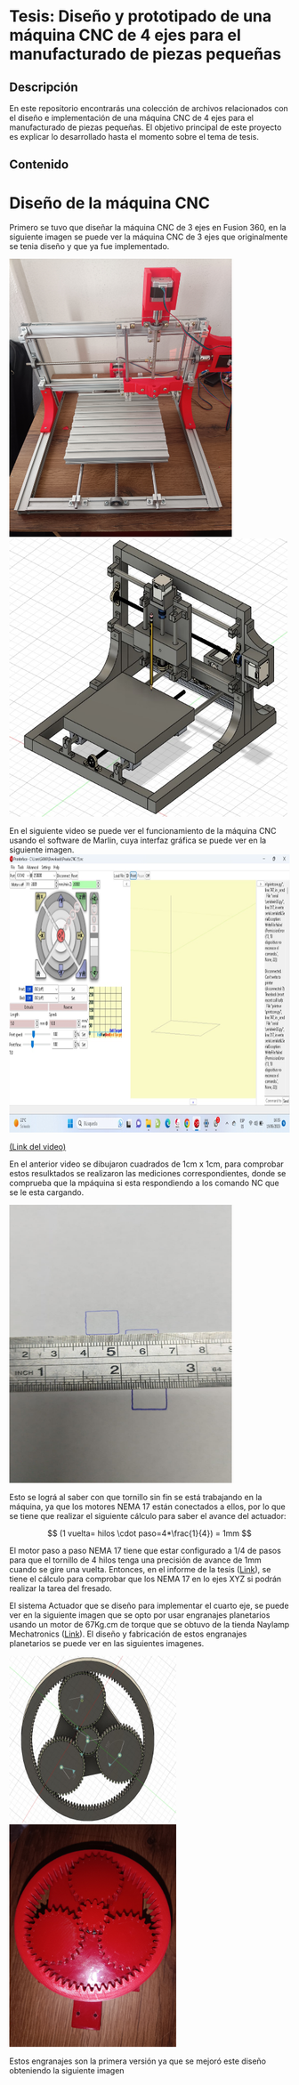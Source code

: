 # Tesis: Diseño y prototipado de una máquina CNC de 4 ejes para el manufacturado de piezas pequeñas

## Descripción

En este repositorio encontrarás una colección de archivos relacionados con el diseño e implementación de una máquina CNC de 4 ejes para el manufacturado de piezas pequeñas. El objetivo principal de este proyecto es explicar lo desarrollado hasta el momento sobre el tema de tesis.

## Contenido

# Diseño de la máquina CNC
Primero se tuvo que diseñar la máquina CNC de 3 ejes en Fusion 360, en la siguiente imagen se puede ver la máquina CNC de 3 ejes que originalmente se tenia diseño y que ya fue implementado.

<img src="imagenes/cncPropia (7).jpg" alt="Texto alternativo" width="400" height="500">
<img src="imagenes/cncpropia (8).jpg" alt="Texto alternativo" width="500" height="500">

En el siguiente video se puede ver el funcionamiento de la máquina CNC usando el software de Marlin, cuya interfaz gráfica se puede ver en la siguiente imagen.
<img src="imagenes/InterfazMarlin.jpeg" alt="Texto alternativo" width="800" height="500">

[(Link del video)](https://drive.google.com/file/d/1PD01dJX2HNzqJeuAOO1hhQPEYfSpYTAr/view?usp=drive_link)

En el anterior video se dibujaron cuadrados de 1cm x 1cm, para comprobar estos resulktados se realizaron las mediciones correspondientes, donde se comprueba que la mpáquina si esta respondiendo a los comando NC que se le esta cargando.

<img src="imagenes/medicionesCua.jpeg" alt="Texto alternativo" width="400" height="500">

Esto se lográ al saber con que tornillo sin fin se está trabajando en la máquina, ya que los motores NEMA 17 están conectados a ellos, por lo que se tiene que realizar el siguiente cálculo para saber el avance del actuador:

$$
(1 vuelta= hilos \cdot paso=4*\frac{1}{4}) = 1mm
$$


El motor paso a paso NEMA 17 tiene que estar configurado a 1/4 de pasos para que el tornillo de 4 hilos tenga una precisión de avance de 1mm cuando se gire una vuelta. Entonces, en el informe de la tesis ([Link](https://www.overleaf.com/read/zrbwjbkmgxcb)), se tiene el cálculo para comprobar que los NEMA 17 en lo ejes XYZ si podrán realizar la tarea del fresado. 

El sistema Actuador que se diseño para implementar el cuarto eje, se puede ver en la siguiente imagen que se opto por usar engranajes planetarios usando un motor de 67Kg.cm de torque que se obtuvo de la tienda Naylamp Mechatronics ([Link](https://naylampmechatronics.com/motores-dc/817-motor-dc-37d-12v-35rpm-con-encoder.html)). El diseño y fabricación de estos engranajes planetarios se puede ver en las siguientes imagenes.

<img src="imagenes/engranajesDise.png" alt="Texto alternativo" width="300" height="300">
<img src="imagenes/engranajesimple.jpg" alt="Texto alternativo" width="300" height="400">

Estos engranajes son la primera versión ya que se mejoró este diseño obteniendo la siguiente imagen
